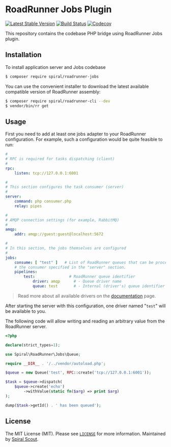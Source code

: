 # RoadRunner Jobs Plugin

[![Latest Stable Version](https://poser.pugx.org/spiral/roadrunner-jobs/version)](https://packagist.org/packages/spiral/roadrunner-jobs)
[![Build Status](https://github.com/spiral/roadrunner-jobs/workflows/build/badge.svg)](https://github.com/spiral/roadrunner-jobs/actions)
[![Codecov](https://codecov.io/gh/spiral/roadrunner-jobs/branch/master/graph/badge.svg)](https://codecov.io/gh/spiral/roadrunner-jobs/)

This repository contains the codebase PHP bridge using RoadRunner Jobs plugin.

## Installation

To install application server and Jobs codebase

```bash
$ composer require spiral/roadrunner-jobs
```

You can use the convenient installer to download the latest available compatible
version of RoadRunner assembly:

```bash
$ composer require spiral/roadrunner-cli --dev
$ vendor/bin/rr get
```

## Usage

First you need to add at least one jobs adapter to your RoadRunner configuration.
For example, such a configuration would be quite feasible to run:

```yaml
#
# RPC is required for tasks dispatching (client)
#
rpc:
    listen: tcp://127.0.0.1:6001

#
# This section configures the task consumer (server)
#
server:
    command: php consumer.php
    relay: pipes

#
# AMQP connection settings (for example, RabbitMQ)
#
amqp:
    addr: amqp://guest:guest@localhost:5672

#
# In this section, the jobs themselves are configured
#
jobs:
    consume: [ "test" ]   # List of RoadRunner queues that can be processed by 
    # the consumer specified in the "server" section.
    pipelines:
        test:               # RoadRunner queue identifier
            driver: amqp      # - Queue driver name
            queue: test       # - Internal (driver's) queue identifier
```

> Read more about all available drivers on the
> [documentation](https://roadrunner.dev/docs) page.

After starting the server with this configuration, one driver named "`test`"
will be available to you.

The following code will allow writing and reading an arbitrary value from the
RoadRunner server.

```php
<?php

declare(strict_types=1);

use Spiral\RoadRunner\Jobs\Queue;

require __DIR__ . '/../vendor/autoload.php';

$queue = new Queue('test', RPC::create('tcp://127.0.0.1:6001'));

$task = $queue->dispatch(
    $queue->create('echo')
        ->withValue(static fn($arg) => print $arg)
);

dump($task->getId() . ' has been queued');

```

## License

The MIT License (MIT). Please see [`LICENSE`](./LICENSE) for more information. Maintained
by [Spiral Scout](https://spiralscout.com).
